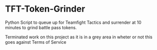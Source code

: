# TFT-Token-Grinder
Python Script to queue up for Teamfight Tactics and surrender at 10 minutes to grind battle pass tokens.

Terminated work on this project as it is in a grey area in wheter or not this goes against Terms of Service
